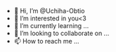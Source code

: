 - 👋 Hi, I’m @Uchiha-Obtio
- 👀 I’m interested in you<3
- 🌱 I’m currently learning ...
- 💞️ I’m looking to collaborate on ...
- 📫 How to reach me ...

<!---
Uchiha-Obtio/Uchiha-Obtio is a ✨ special ✨ repository because its `README.md` (this file) appears on your GitHub profile.
You can click the Preview link to take a look at your changes.
--->
